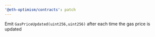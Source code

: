 ```yaml
---
'@eth-optimism/contracts': patch
---
```


Emit `GasPriceUpdated(uint256,uint256)` after each time the gas price is updated

